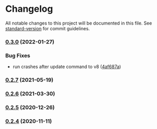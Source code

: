 # Changelog

All notable changes to this project will be documented in this file. See [standard-version](https://github.com/conventional-changelog/standard-version) for commit guidelines.

### [0.3.0](https://github.com/xyy94813/update-graphql-schema/compare/v0.2.7...v0.3.1) (2022-01-27)

### Bug Fixes

- run crashes after update command to v8 ([4af687a](https://github.com/xyy94813/update-graphql-schema/commit/4af687a2dfd16705432632b4d11ed5ac904c3a37))

### [0.2.7](https://github.com/xyy94813/update-graphql-schema/compare/v0.2.6...v0.2.7) (2021-05-19)

### [0.2.6](https://github.com/xyy94813/update-graphql-schema/compare/v0.2.5...v0.2.6) (2021-03-30)

### [0.2.5](https://github.com/xyy94813/update-graphql-schema/compare/v0.2.4...v0.2.5) (2020-12-26)

### [0.2.4](https://github.com/xyy94813/update-graphql-schema/compare/v0.2.3...v0.2.4) (2020-11-11)
